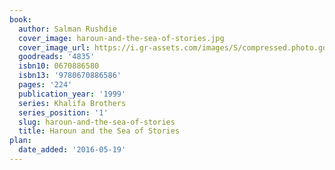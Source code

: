 ```yaml
---
book:
  author: Salman Rushdie
  cover_image: haroun-and-the-sea-of-stories.jpg
  cover_image_url: https://i.gr-assets.com/images/S/compressed.photo.goodreads.com/books/1419913148l/4835._SX98_.jpg
  goodreads: '4835'
  isbn10: 0670886580
  isbn13: '9780670886586'
  pages: '224'
  publication_year: '1999'
  series: Khalifa Brothers
  series_position: '1'
  slug: haroun-and-the-sea-of-stories
  title: Haroun and the Sea of Stories
plan:
  date_added: '2016-05-19'
---
```

